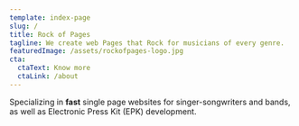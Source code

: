 ```yaml
---
template: index-page
slug: /
title: Rock of Pages
tagline: We create web Pages that Rock for musicians of every genre.
featuredImage: /assets/rockofpages-logo.jpg
cta:
  ctaText: Know more
  ctaLink: /about
---
```

Specializing in **fast** single page websites for singer-songwriters and bands, as well as Electronic Press Kit (EPK) development.